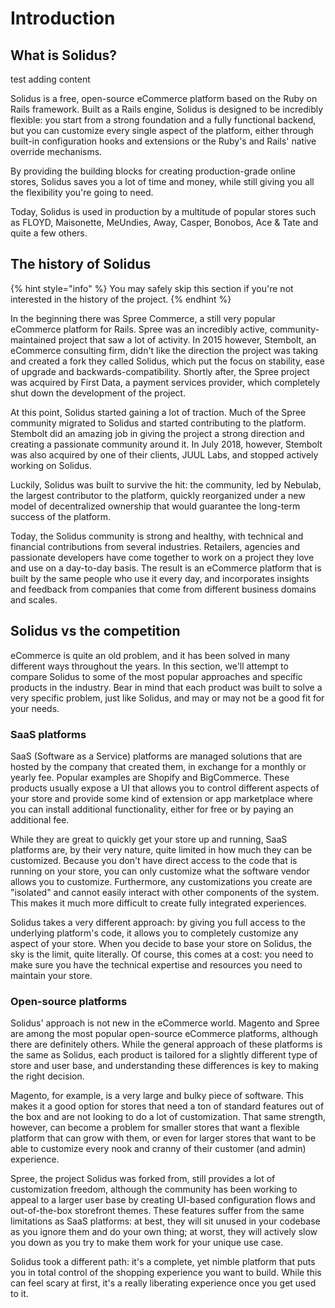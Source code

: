 # Introduction

## What is Solidus?

test adding content

Solidus is a free, open-source eCommerce platform based on the Ruby on Rails framework. Built as a Rails engine, Solidus is designed to be incredibly flexible: you start from a strong foundation and a fully functional backend, but you can customize every single aspect of the platform, either through built-in configuration hooks and extensions or the Ruby's and Rails' native override mechanisms.

By providing the building blocks for creating production-grade online stores, Solidus saves you a lot of time and money, while still giving you all the flexibility you're going to need.

Today, Solidus is used in production by a multitude of popular stores such as FLOYD, Maisonette, MeUndies, Away, Casper, Bonobos, Ace & Tate and quite a few others.

## The history of Solidus

{% hint style="info" %}
You may safely skip this section if you're not interested in the history of the project.
{% endhint %}

In the beginning there was Spree Commerce, a still very popular eCommerce platform for Rails. Spree was an incredibly active, community-maintained project that saw a lot of activity. In 2015 however, Stembolt, an eCommerce consulting firm, didn't like the direction the project was taking and created a fork they called Solidus, which put the focus on stability, ease of upgrade and backwards-compatibility. Shortly after, the Spree project was acquired by First Data, a payment services provider, which completely shut down the development of the project.

At this point, Solidus started gaining a lot of traction. Much of the Spree community migrated to Solidus and started contributing to the platform. Stembolt did an amazing job in giving the project a strong direction and creating a passionate community around it. In July 2018, however, Stembolt was also acquired by one of their clients, JUUL Labs, and stopped actively working on Solidus.

Luckily, Solidus was built to survive the hit: the community, led by Nebulab, the largest contributor to the platform, quickly reorganized under a new model of decentralized ownership that would guarantee the long-term success of the platform.

Today, the Solidus community is strong and healthy, with technical and financial contributions from several industries. Retailers, agencies and passionate developers have come together to work on a project they love and use on a day-to-day basis. The result is an eCommerce platform that is built by the same people who use it every day, and incorporates insights and feedback from companies that come from different business domains and scales.

## Solidus vs the competition

eCommerce is quite an old problem, and it has been solved in many different ways throughout the years. In this section, we'll attempt to compare Solidus to some of the most popular approaches and specific products in the industry. Bear in mind that each product was built to solve a very specific problem, just like Solidus, and may or may not be a good fit for your needs.

### SaaS platforms

SaaS \(Software as a Service\) platforms are managed solutions that are hosted by the company that created them, in exchange for a monthly or yearly fee. Popular examples are Shopify and BigCommerce. These products usually expose a UI that allows you to control different aspects of your store and provide some kind of extension or app marketplace where you can install additional functionality, either for free or by paying an additional fee.

While they are great to quickly get your store up and running, SaaS platforms are, by their very nature, quite limited in how much they can be customized. Because you don't have direct access to the code that is running on your store, you can only customize what the software vendor allows you to customize. Furthermore, any customizations you create are "isolated" and cannot easily interact with other components of the system. This makes it much more difficult to create fully integrated experiences.

Solidus takes a very different approach: by giving you full access to the underlying platform's code, it allows you to completely customize any aspect of your store. When you decide to base your store on Solidus, the sky is the limit, quite literally. Of course, this comes at a cost: you need to make sure you have the technical expertise and resources you need to maintain your store.

### Open-source platforms

Solidus' approach is not new in the eCommerce world. Magento and Spree are among the most popular open-source eCommerce platforms, although there are definitely others. While the general approach of these platforms is the same as Solidus, each product is tailored for a slightly different type of store and user base, and understanding these differences is key to making the right decision.

Magento, for example, is a very large and bulky piece of software. This makes it a good option for stores that need a ton of standard features out of the box and are not looking to do a lot of customization. That same strength, however, can become a problem for smaller stores that want a flexible platform that can grow with them, or even for larger stores that want to be able to customize every nook and cranny of their customer \(and admin\) experience.

Spree, the project Solidus was forked from, still provides a lot of customization freedom, although the community has been working to appeal to a larger user base by creating UI-based configuration flows and out-of-the-box storefront themes. These features suffer from the same limitations as SaaS platforms: at best, they will sit unused in your codebase as you ignore them and do your own thing; at worst, they will actively slow you down as you try to make them work for your unique use case.

Solidus took a different path: it's a complete, yet nimble platform that puts you in total control of the shopping experience you want to build. While this can feel scary at first, it's a really liberating experience once you get used to it.

